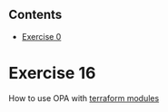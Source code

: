 <!-- START doctoc generated TOC please keep comment here to allow auto update -->
<!-- DON'T EDIT THIS SECTION, INSTEAD RE-RUN doctoc TO UPDATE -->
## Contents

- [Exercise 0](#exercise-0)

<!-- END doctoc generated TOC please keep comment here to allow auto update -->

# Exercise 16

How to use OPA with [terraform modules](https://github.com/Scalr/sample-tf-opa-policies/tree/master/modules)
